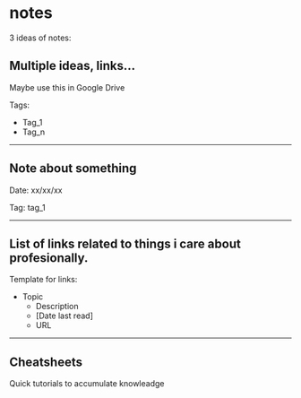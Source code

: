 # notes

3 ideas of notes: 

## Multiple ideas, links...

Maybe use this in Google Drive

Tags:

* Tag_1
* Tag_n

---
Note about something
---
Date: xx/xx/xx

Tag: tag_1

---

## List of links related to things i care about profesionally.

Template for links:

* Topic
	* Description
	* [Date last read]
	* URL

---
## Cheatsheets

Quick tutorials to accumulate knowleadge
